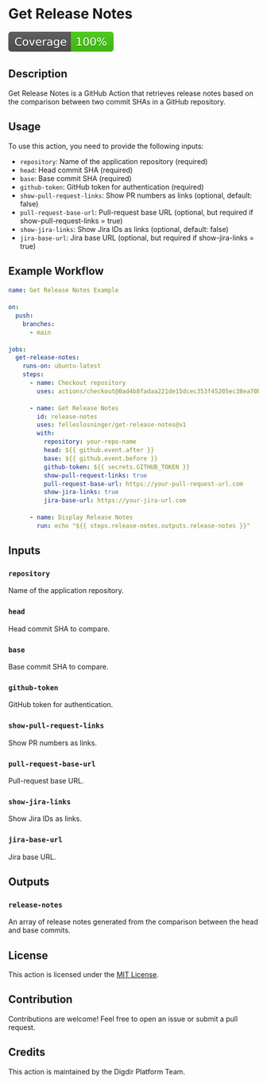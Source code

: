 # Get Release Notes

[![Coverage](./badges/coverage.svg)](./badges/coverage.svg)

## Description

Get Release Notes is a GitHub Action that retrieves release notes based on the
comparison between two commit SHAs in a GitHub repository.

## Usage

To use this action, you need to provide the following inputs:

- `repository`: Name of the application repository (required)
- `head`: Head commit SHA (required)
- `base`: Base commit SHA (required)
- `github-token`: GitHub token for authentication (required)
- `show-pull-request-links`: Show PR numbers as links (optional, default: false)
- `pull-request-base-url`: Pull-request base URL (optional, but required if
  show-pull-request-links = true)
- `show-jira-links`: Show Jira IDs as links (optional, default: false)
- `jira-base-url`: Jira base URL (optional, but required if show-jira-links =
  true)

## Example Workflow

```yaml
name: Get Release Notes Example

on:
  push:
    branches:
      - main

jobs:
  get-release-notes:
    runs-on: ubuntu-latest
    steps:
      - name: Checkout repository
        uses: actions/checkout@0ad4b8fadaa221de15dcec353f45205ec38ea70b # pin@v4.1.4

      - name: Get Release Notes
        id: release-notes
        uses: felleslosninger/get-release-notes@v1
        with:
          repository: your-repo-name
          head: ${{ github.event.after }}
          base: ${{ github.event.before }}
          github-token: ${{ secrets.GITHUB_TOKEN }}
          show-pull-request-links: true
          pull-request-base-url: https://your-pull-request-url.com
          show-jira-links: true
          jira-base-url: https://your-jira-url.com

      - name: Display Release Notes
        run: echo "${{ steps.release-notes.outputs.release-notes }}"
```

## Inputs

### `repository`

Name of the application repository.

### `head`

Head commit SHA to compare.

### `base`

Base commit SHA to compare.

### `github-token`

GitHub token for authentication.

### `show-pull-request-links`

Show PR numbers as links.

### `pull-request-base-url`

Pull-request base URL.

### `show-jira-links`

Show Jira IDs as links.

### `jira-base-url`

Jira base URL.

## Outputs

### `release-notes`

An array of release notes generated from the comparison between the head and
base commits.

## License

This action is licensed under the [MIT License](LICENSE).

## Contribution

Contributions are welcome! Feel free to open an issue or submit a pull request.

## Credits

This action is maintained by the Digdir Platform Team.
